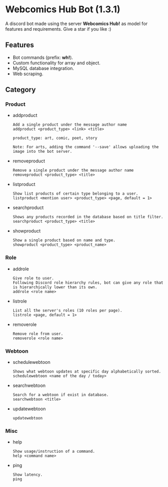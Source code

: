 # Webcomics Hub Bot (1.3.1)
A discord bot made using the server **Webcomics Hub!** as model for features and requirements.
Give a star if you like :)

## Features
* Bot commands (prefix: **wh!**).
* Custom functionality for array and object.
* MySQL database integration.
* Web scraping.

## Category
### Product
* addproduct
    ```
    Add a single product under the message author name
    addproduct <product_type> <link> <title>

    product_type: art, comic, poet, story

    Note: For arts, adding the command '--save' allows uploading the image into the bot server.
    ```
* removeproduct
    ```
    Remove a single product under the message author name
    removeproduct <product_type> <title>
    ```
* listproduct
    ```
    Show list products of certain type belonging to a user.
    listproduct <mention user> <product_type> <page, default = 1>
    ```
* searchproduct
    ```
    Shows any products recorded in the database based on title filter.
    searchproduct <product_type> <title>
    ```

* showproduct
    ```
    Show a single product based on name and type.
    showproduct <product_type> <product_name>
    ```
### Role
* addrole
    ```
    Give role to user.
    Following Discord role hierarchy rules, bot can give any role that is hierarchically lower than its own.
    addrole <role name>
    ```
* listrole
    ```
    List all the server's roles (10 roles per page).
    listrole <page, default = 1>
    ```
* removerole
    ```
    Remove role from user.
    removerole <role name>
    ```
### Webtoon
* schedulewebtoon
    ```
    Shows what webtoon updates at specific day alphabetically sorted.
    schedulewebtoon <name of the day / today>
    ```
* searchwebtoon
    ```
    Search for a webtoon if exist in database.
    searchwebtoon <title>
    ```
* updatewebtoon
    ```
    updatewebtoon
    ```
### Misc
* help
    ```
    Show usage/instruction of a command.
    help <command name>
    ```
* ping
    ```
    Show latency.
    ping
    ```
